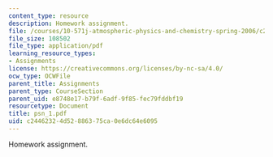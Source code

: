 ```yaml
---
content_type: resource
description: Homework assignment.
file: /courses/10-571j-atmospheric-physics-and-chemistry-spring-2006/c24462324d52886375ca0e6dc64e6095_psn_1.pdf
file_size: 108502
file_type: application/pdf
learning_resource_types:
- Assignments
license: https://creativecommons.org/licenses/by-nc-sa/4.0/
ocw_type: OCWFile
parent_title: Assignments
parent_type: CourseSection
parent_uid: e8748e17-b79f-6adf-9f85-fec79fddbf19
resourcetype: Document
title: psn_1.pdf
uid: c2446232-4d52-8863-75ca-0e6dc64e6095
---
```

Homework assignment.